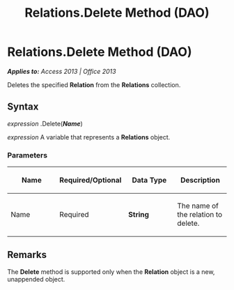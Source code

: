 ﻿---
title: Relations.Delete Method (DAO)
TOCTitle: Delete Method
ms:assetid: e95408d2-9dde-44e7-875e-8f2d4b837cf6
ms:mtpsurl: https://msdn.microsoft.com/en-us/library/Ff836064(v=office.15)
ms:contentKeyID: 48548438
ms.date: 09/18/2015
mtps_version: v=office.15
---

# Relations.Delete Method (DAO)


_**Applies to:** Access 2013 | Office 2013_

Deletes the specified **Relation** from the **Relations** collection.

## Syntax

*expression* .Delete(***Name***)

*expression* A variable that represents a **Relations** object.

### Parameters

<table>
<colgroup>
<col style="width: 25%" />
<col style="width: 25%" />
<col style="width: 25%" />
<col style="width: 25%" />
</colgroup>
<thead>
<tr class="header">
<th><p>Name</p></th>
<th><p>Required/Optional</p></th>
<th><p>Data Type</p></th>
<th><p>Description</p></th>
</tr>
</thead>
<tbody>
<tr class="odd">
<td><p>Name</p></td>
<td><p>Required</p></td>
<td><p><strong>String</strong></p></td>
<td><p>The name of the relation to delete.</p></td>
</tr>
</tbody>
</table>


## Remarks

The **Delete** method is supported only when the **Relation** object is a new, unappended object.

